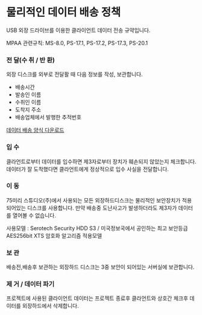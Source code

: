 # 물리적인 데이터 배송 정책
USB 외장 드라이브를 이용한 클라이언트 데이터 전송 규약입니다.

MPAA 관련규칙: MS-8.0, PS-17.1, PS-17.2, PS-17.3, PS-20.1

### 전 달(수 취 / 반 환)
외장 디스크를 외부로 전달활 때 다음 정보를 작성, 보관합니다.

- 배송시간
- 발송인 이름
- 수취인 이름
- 도착지 주소
- 배송업체에서 발행한 추적번호

[데이터 배송 양식 다운로드](../pdf/data_transfer_information.pdf)

### 입 수

클라언트로부터 데이터를 입수하면 제3자로부터 장치가 훼손되지 않았는지 체크합니다.
데이터가 잘 도착했다면 클라언트에게 정상적으로 입수 사실을 전달합니다.

### 이 동

75미리 스튜디오(주)에서 사용되는 모든 외장하드디스크는 물리적인 보안장치가 적용되어있는 디스크를 사용합니다.
만약 배송중 도난사고가 발생하더라도 제3자가 데이터를 열어볼 수 없습니다.

사용모델 : Serotech Security HDD S3 / 미국정보국에서 공인하는 최고 보안등급 AES256bit XTS 암호화 알고리즘 적용모델

### 보 관
배송전,배송후 보관하는 외장하드 디스크는 3중 보안이 되어있는 서버실에 보관합니다.

### 제 거 / 데이터 파기
프로젝트에 사용된 클라이언트 데이터는 프로젝트 종료후 클라언트와 상호간 체크후 데이터를 외장하드에서 삭제합니다.
